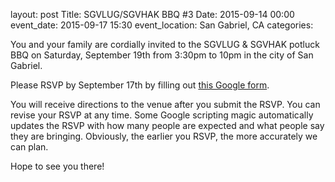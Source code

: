 layout: post
Title: SGVLUG/SGVHAK BBQ #3
Date: 2015-09-14 00:00
event_date: 2015-09-17 15:30
event_location: San Gabriel, CA
categories: 

You and your family are cordially invited to the SGVLUG & SGVHAK potluck BBQ on Saturday, September 19th from 3:30pm to 10pm in the city of San Gabriel.

Please RSVP by September 17th by filling out [this Google form](http://goo.gl/forms/5XLoeJG57k). 

You will receive directions to the venue after you submit the RSVP.  You can revise your RSVP at any time. Some Google scripting magic automatically updates the RSVP with how many people are expected and what people say they are bringing. Obviously, the earlier you RSVP, the more accurately we can plan.

Hope to see you there!
